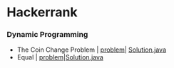 # Hackerrank

### Dynamic Programming
- The Coin Change Problem | [problem](https://www.hackerrank.com/challenges/coin-change/problem)| [Solution.java](https://github.com/brocolliee/Hackerrank/blob/master/Algorithms/Dynamic%20Programming/The%20Coin%20Change%20Problem/Solution.java)
- Equal | [problem](https://www.hackerrank.com/challenges/equal/problem)|[Solution.java]()
